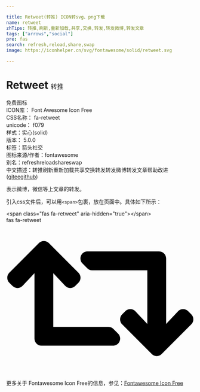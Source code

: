 ```yaml
---

title: Retweet(转推) ICON转svg、png下载
name: retweet
zhTips: 转推,刷新,重新加载,共享,交换,转发,转发微博,转发文章
tags: ["arrows","social"]
pre: fas
search: refresh,reload,share,swap
image: https://iconhelper.cn/svg/fontawesome/solid/retweet.svg

---
```


# Retweet  <small style="font-size: 60%;font-weight: 100">转推</small>


<div class="detail-page">
<p>
<span><span class="badge-success badge">免费图标</span> </span>
<br/>
<span>
ICON库：
<span class="badge-secondary badge">Font Awesome Icon Free</span> 
</span>
<br/>
<span>
CSS名称：
<span class="badge-secondary badge">fa-retweet</span> 
</span>
<br/>
<span>
unicode：
<span class="badge-secondary badge">f079</span> 
<copy-btn content='f079' btn-title=""></copy-btn>
<copy-btn :content='String.fromCodePoint(parseInt("f079", 16))' btn-title="复制U"></copy-btn>
</span><br/><span>样式：<span class="badge-light badge">实心(solid)</span></span>
<br/>
<span>
版本：
<span class="badge-secondary badge">5.0.0</span> 
</span><br/><span>标签：<span class="badge-light badge"><router-link to="/tags/arrows.html">箭头</router-link></span><span class="badge-light badge"><router-link to="/tags/social.html">社交</router-link></span></span>
<br/>
<span>图标来源/作者：<span class="badge-light badge">fontawesome</span></span> 
<br/>
<span>别名：<span class="badge-light badge">refresh</span><span class="badge-light badge">reload</span><span class="badge-light badge">share</span><span class="badge-light badge">swap</span></span><br/><span class="zh-detail">中文描述：<span class="badge-primary badge">转推</span><span class="badge-primary badge">刷新</span><span class="badge-primary badge">重新加载</span><span class="badge-primary badge">共享</span><span class="badge-primary badge">交换</span><span class="badge-primary badge">转发</span><span class="badge-primary badge">转发微博</span><span class="badge-primary badge">转发文章</span><span class="help-link"><span>帮助改进</span>(<a href="https://gitee.com/liuwave/icon-helper/edit/master/json/fontawesome/solid/retweet.json" target="_blank" rel="noopener noreferrer">gitee</a><a href="https://github.com/liuwave/icon-helper/edit/master/json/fontawesome/solid/retweet.json" target="_blank" rel="noopener noreferrer">github</a></span>)</span><br/>
</p>
</div><div class="description description alert alert-light">表示微博，微信等上文章的转发。</div>
<div class="alert alert-dark">
  <i class="fas fa-retweet fa-xs"></i>
  <i class="fas fa-retweet fa-sm"></i>
  <i class="fas fa-retweet fa-lg"></i>
  <i class="fas fa-retweet fa-2x"></i>
  <i class="fas fa-retweet fa-3x"></i>
  <i class="fas fa-retweet fa-5x"></i>
  <i class="fas fa-retweet fa-7x"></i>
</div>
<div>
  <p>引入css文件后，可以用<code>&lt;span&gt;</code>包裹，放在页面中。具体如下所示：    
  </p>
  <div class="alert alert-primary" style="font-size: 14px">
    &lt;span class="fas fa-retweet" aria-hidden="true"&gt;&lt;/span&gt;
    <copy-btn content='<span class="fas fa-retweet" aria-hidden="true"></span>'></copy-btn>
  </div>
  <div class="alert alert-secondary">
    <i class="fas fa-retweet"
    style="font-size: 24px"
    aria-hidden="true"></i> fas fa-retweet
    <copy-btn content="fas fa-retweet" btn-title="复制图标名称"></copy-btn>
  </div>
</div>
<div id="svg" class="svg-wrap">
<svg xmlns="http://www.w3.org/2000/svg" viewBox="0 0 640 512"><path d="M629.657 343.598L528.971 444.284c-9.373 9.372-24.568 9.372-33.941 0L394.343 343.598c-9.373-9.373-9.373-24.569 0-33.941l10.823-10.823c9.562-9.562 25.133-9.34 34.419.492L480 342.118V160H292.451a24.005 24.005 0 0 1-16.971-7.029l-16-16C244.361 121.851 255.069 96 276.451 96H520c13.255 0 24 10.745 24 24v222.118l40.416-42.792c9.285-9.831 24.856-10.054 34.419-.492l10.823 10.823c9.372 9.372 9.372 24.569-.001 33.941zm-265.138 15.431A23.999 23.999 0 0 0 347.548 352H160V169.881l40.416 42.792c9.286 9.831 24.856 10.054 34.419.491l10.822-10.822c9.373-9.373 9.373-24.569 0-33.941L144.971 67.716c-9.373-9.373-24.569-9.373-33.941 0L10.343 168.402c-9.373 9.373-9.373 24.569 0 33.941l10.822 10.822c9.562 9.562 25.133 9.34 34.419-.491L96 169.881V392c0 13.255 10.745 24 24 24h243.549c21.382 0 32.09-25.851 16.971-40.971l-16.001-16z"/></svg>
</div>
<detail full-name='fa-retweet'></detail>

<Vssue title="关于“Retweet”的评论" />
    
<div><p>更多关于  Fontawesome Icon Free的信息，参见：<a target="_blank" href="https://iconhelper.cn/fontawesome.html">Fontawesome Icon Free</a>
</p></div>
